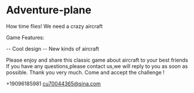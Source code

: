 # Adventure-plane

How time flies! We need a crazy aircraft

 Game Features:

-- Cool design
-- New kinds of aircraft

Please enjoy and share this classic game about aircraft to your best friends
If you have any questions,please contact us,we will reply to you as soon as possible. Thank you very much. Come and accept the challenge !

+19096185981 cu70044365@sina.com
